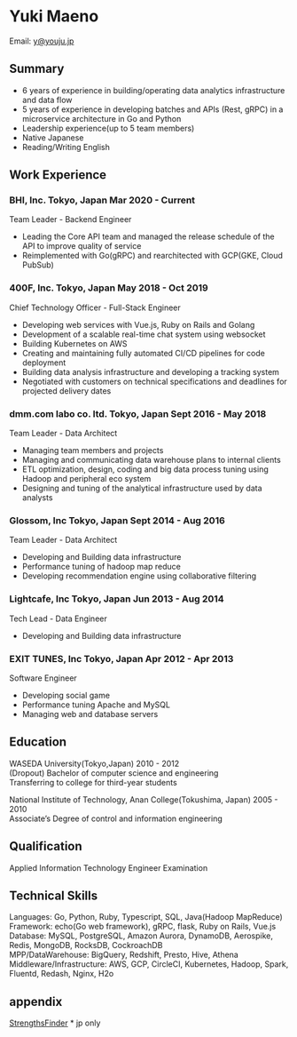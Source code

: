 # Yuki Maeno

Email: y@youju.jp

## Summary
- 6 years of experience in building/operating data analytics infrastructure and data flow
- 5 years of experience in developing batches and APIs (Rest, gRPC) in a microservice architecture in Go and Python
- Leadership experience(up to 5 team members)
- Native Japanese
- Reading/Writing English

## Work Experience
### BHI, Inc. Tokyo, Japan Mar 2020 - Current
Team Leader - Backend Engineer
- Leading the Core API team and managed the release schedule of the API to improve quality of service
- Reimplemented with Go(gRPC) and rearchitected with GCP(GKE, Cloud PubSub)

### 400F, Inc. Tokyo, Japan May 2018 - Oct 2019
Chief Technology Officer - Full-Stack Engineer
- Developing web services with Vue.js, Ruby on Rails and Golang
- Development of a scalable real-time chat system using websocket
- Building Kubernetes on AWS
- Creating and maintaining fully automated CI/CD pipelines for code deployment
- Building data analysis infrastructure and developing a tracking system
- Negotiated with customers on technical specifications and deadlines for projected delivery dates

### dmm.com labo co. ltd. Tokyo, Japan Sept 2016 - May 2018
Team Leader - Data Architect
- Managing team members and projects
- Managing and communicating data warehouse plans to internal clients
- ETL optimization, design, coding and big data process tuning using Hadoop and peripheral eco system
- Designing and tuning of the analytical infrastructure used by data analysts

### Glossom, Inc Tokyo, Japan Sept 2014 - Aug 2016
Team Leader - Data Architect
- Developing and Building data infrastructure
- Performance tuning of hadoop map reduce
- Developing recommendation engine using collaborative filtering

### Lightcafe, Inc Tokyo, Japan Jun 2013 - Aug 2014
Tech Lead - Data Engineer
- Developing and Building data infrastructure

### EXIT TUNES, Inc Tokyo, Japan Apr 2012 - Apr 2013
Software Engineer
- Developing social game
- Performance tuning Apache and MySQL
- Managing web and database servers

## Education
WASEDA University(Tokyo,Japan) 2010 - 2012  
(Dropout) Bachelor of computer science and engineering  
Transferring to college for third-year students

National Institute of Technology, Anan College(Tokushima, Japan) 2005 - 2010  
Associate’s Degree of control and information engineering

## Qualification
Applied Information Technology Engineer Examination

## Technical Skills
Languages: Go, Python, Ruby, Typescript, SQL, Java(Hadoop MapReduce)  
Framework: echo(Go web framework), gRPC, flask, Ruby on Rails, Vue.js  
Database: MySQL, PostgreSQL, Amazon Aurora, DynamoDB, Aerospike, Redis, MongoDB, RocksDB, CockroachDB  
MPP/DataWarehouse: BigQuery, Redshift, Presto, Hive, Athena  
Middleware/Infrastructure: AWS, GCP, CircleCI, Kubernetes, Hadoop, Spark, Fluentd, Redash, Nginx, H2o  

## appendix
[StrengthsFinder](https://gist.github.com/myouju/5ceba5ff1bef0085724e7119f8b925c5) * jp only
